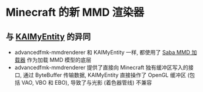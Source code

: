 # Minecraft 的新 MMD 渲染器
## 与 [KAIMyEntity](https://github.com/asuka-mio/KAIMyEntity) 的异同

- advancedfmk-mmdrenderer 和 KAIMyEntity 一样, 都使用了 [Saba MMD 加载器](https://github.com/benikabocha/saba) 作为加载 MMD 模型的底层
- advancedfmk-mmdrenderer 提供了直接向 Minecraft 独有缓冲区写入的接口, 通过 ByteBuffer 传输数据, KAIMyEntity 直接操作了 OpenGL 缓冲区 (包括 VAO, VBO 和 EBO), 导致了与光影 (着色器管线) 不兼容